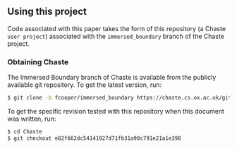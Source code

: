 ## Using this project

Code associated with this paper takes the form of this repository (a Chaste `user project`) associated with the `immersed_boundary` branch of the Chaste project.

### Obtaining Chaste
The Immersed Boundary branch of Chaste is available from the publicly available git repository.
To get the latest version, run:

```bash
$ git clone -b fcooper/immersed_boundary https://chaste.cs.ox.ac.uk/git/chaste.git Chaste
```
To get the specific revision tested with this repository when this document was written, run:

```bash
$ cd Chaste
$ git checkout e82f662dc54141927d71fb31a90c791e21a1e398
```
